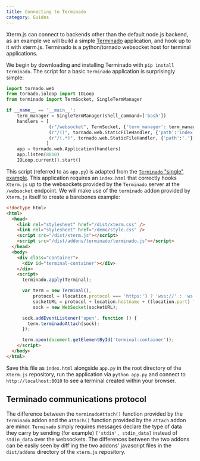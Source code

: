 ```yaml
---
title: Connecting to Terminado
category: Guides
---
```


Xterm.js can connect to backends other than the default node.js backend, as an example we will build a simple [Terminado](https://github.com/takluyver/terminado) application, and hook up to it with xterm.js. Terminado is a python/tornado websocket host for terminal applications.

We begin by downloading and installing Terminado with `pip install terminado`.  The script for a basic `Terminado` application is surprisingly simple:

```python
import tornado.web
from tornado.ioloop import IOLoop
from terminado import TermSocket, SingleTermManager

if __name__ == '__main__':
    term_manager = SingleTermManager(shell_command=['bash'])
    handlers = [
                (r"/websocket", TermSocket, {'term_manager': term_manager}),
                (r"/()", tornado.web.StaticFileHandler, {'path':'index.html'}),
                (r"/(.*)", tornado.web.StaticFileHandler, {'path':'.'}),
               ]
    app = tornado.web.Application(handlers)
    app.listen(8010)
    IOLoop.current().start()
```

This script (referred to as `app.py`) is adapted from the [`Terminado` "single" example](https://github.com/takluyver/terminado/blob/master/demos/single.py).  This application requires an `index.html` that correctly hooks `Xterm.js` up to the websockets provided by the `Terminado` server at the `/websocket` endpoint. We will make use of the `terminado` addon provided by `Xterm.js` itself to create a barebones example:

```html
<!doctype html>
<html>
  <head>
    <link rel="stylesheet" href="/dist/xterm.css" />
    <link rel="stylesheet" href="/demo/style.css" />
    <script src="/dist/xterm.js"></script>
    <script src="/dist/addons/terminado/terminado.js"></script>
  </head>
  <body>
    <div class="container">
      <div id="terminal-container"></div>
    </div>
    <script>
      terminado.apply(Terminal);

      var term = new Terminal(),
          protocol = (location.protocol === 'https:') ? 'wss://' : 'ws://',
          socketURL = protocol + location.hostname + ((location.port) ? (':' + location.port) : '') + "/websocket";
          sock = new WebSocket(socketURL);

      sock.addEventListener('open', function () {
        term.terminadoAttach(sock);
      });

      term.open(document.getElementById('terminal-container'));
    </script>
  </body>
</html>
```

Save this file as `index.html` alongside `app.py` in the root directory of the `Xterm.js` repository, run the application via `python app.py` and connect to `http://localhost:8010` to see a terminal created within your browser.

## Terminado communications protocol

The difference between the `terminadoAttach()` function provided by the `terminado` addon and the `attach()` function provided by the `attach` addon are minor. `Terminado` simply requires messages declare the type of data they carry by sending (for example) `['stdin', stdin_data]` instead of `stdin_data` over the websockets. The differences between the two addons can be easily seen by diff'ing the two addons' javascript files in the `dist/addons` directory of the `xterm.js` repository.
